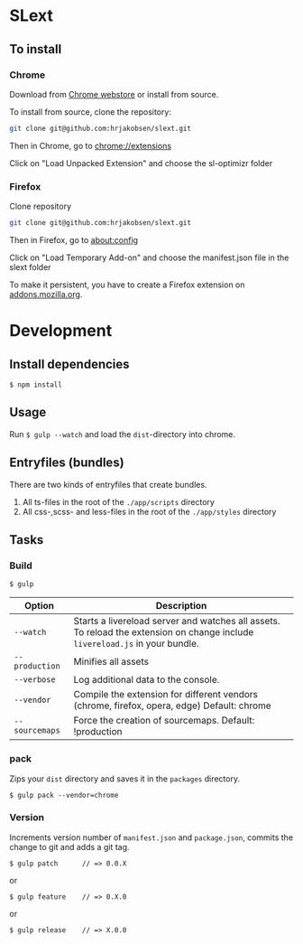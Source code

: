 # SLext

## To install
### Chrome

Download from [Chrome webstore](https://chrome.google.com/webstore/detail/slext/jlajbdlfgkklpjdgnhajdohfjbihming?hl=en) or install from source.

To install from source, clone the repository:

```bash
git clone git@github.com:hrjakobsen/slext.git
```
Then in Chrome, go to [chrome://extensions](chrome://extensions)

Click on "Load Unpacked Extension" and choose the sl-optimizr folder

### Firefox
Clone repository
```bash
git clone git@github.com:hrjakobsen/slext.git
```
Then in Firefox, go to [about:config](about:config)

Click on "Load Temporary Add-on" and choose the manifest.json file in the slext folder

To make it persistent, you have to create a Firefox extension on [addons.mozilla.org](https://addons.mozilla.org/en-US/developers/addon/submit/distribution).

# Development

## Install dependencies

	$ npm install

## Usage

Run `$ gulp --watch` and load the `dist`-directory into chrome.

## Entryfiles (bundles)

There are two kinds of entryfiles that create bundles.

1. All ts-files in the root of the `./app/scripts` directory
2. All css-,scss- and less-files in the root of the `./app/styles` directory

## Tasks

### Build

    $ gulp


| Option         | Description                                                                                                                                           |
|----------------|-------------------------------------------------------------------------------------------------------------------------------------------------------|
| `--watch`      | Starts a livereload server and watches all assets. <br>To reload the extension on change include `livereload.js` in your bundle.                      |
| `--production` | Minifies all assets                                                                                                                                   |
| `--verbose`    | Log additional data to the console.                                                                                                                   |
| `--vendor`     | Compile the extension for different vendors (chrome, firefox, opera, edge)  Default: chrome                                                                 |
| `--sourcemaps` | Force the creation of sourcemaps. Default: !production                                                                                                |


### pack

Zips your `dist` directory and saves it in the `packages` directory.

    $ gulp pack --vendor=chrome

### Version

Increments version number of `manifest.json` and `package.json`,
commits the change to git and adds a git tag.


    $ gulp patch      // => 0.0.X

or

    $ gulp feature    // => 0.X.0

or

    $ gulp release    // => X.0.0







